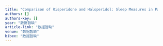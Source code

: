 ```yaml
---
title: "Comparison of Risperidone and Haloperidol: Sleep Measures in Patients with Schizophrenia"
authors: []
authors-key: []
year: "数据暂缺"
article-link: "数据暂缺"
venue: "数据暂缺"
bibex: "数据暂缺"
---
```

